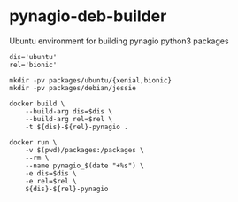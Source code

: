 # pynagio-deb-builder
Ubuntu environment for building pynagio python3 packages

```
dis='ubuntu'
rel='bionic'

mkdir -pv packages/ubuntu/{xenial,bionic}
mkdir -pv packages/debian/jessie

docker build \
    --build-arg dis=$dis \
    --build-arg rel=$rel \
    -t ${dis}-${rel}-pynagio .

docker run \
    -v $(pwd)/packages:/packages \
    --rm \
    --name pynagio_$(date "+%s") \
    -e dis=$dis \
    -e rel=$rel \
    ${dis}-${rel}-pynagio
```

